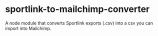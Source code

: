 # sportlink-to-mailchimp-converter
A node module that converts Sportlink exports (.csv) into a csv you can import into Mailchimp.
